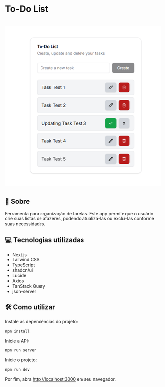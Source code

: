 <h1>
   To-Do List
</h1>

<h1>
    <img src="public/preview.png">
</h1>

## 🧾 Sobre

Ferramenta para organização de tarefas. Este app permite que o usuário crie suas listas de afazeres, podendo atualizá-las ou excluí-las conforme suas necessidades.

## 💻 Tecnologias utilizadas

- Next.js
- Tailwind CSS
- TypeScript
- shadcn/ui
- Lucide
- Axios
- TanStack Query
- json-server

## 🛠️ Como utilizar

Instale as dependências do projeto:

```bash
npm install
```

Inicie a API:

```bash
npm run server
```

Inicie o projeto:

```bash
npm run dev
```

Por fim, abra [http://localhost:3000](http://localhost:3000) em seu navegador.
